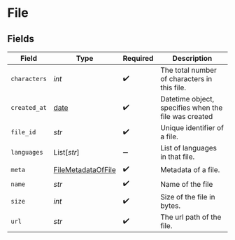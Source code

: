 # File


## Fields

| Field                                                                | Type                                                                 | Required                                                             | Description                                                          |
| -------------------------------------------------------------------- | -------------------------------------------------------------------- | -------------------------------------------------------------------- | -------------------------------------------------------------------- |
| `characters`                                                         | *int*                                                                | :heavy_check_mark:                                                   | The total number of characters in this file.                         |
| `created_at`                                                         | [date](https://docs.python.org/3/library/datetime.html#date-objects) | :heavy_check_mark:                                                   | Datetime object, specifies when the file was created                 |
| `file_id`                                                            | *str*                                                                | :heavy_check_mark:                                                   | Unique identifier of a file.                                         |
| `languages`                                                          | List[*str*]                                                          | :heavy_minus_sign:                                                   | List of languages in that file.                                      |
| `meta`                                                               | [FileMetadataOfFile](../../models/shared/filemetadataoffile.md)      | :heavy_check_mark:                                                   | Metadata of a file.                                                  |
| `name`                                                               | *str*                                                                | :heavy_check_mark:                                                   | Name of the file                                                     |
| `size`                                                               | *int*                                                                | :heavy_check_mark:                                                   | Size of the file in bytes.                                           |
| `url`                                                                | *str*                                                                | :heavy_check_mark:                                                   | The url path of the file.                                            |